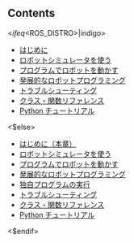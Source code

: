 Contents
--------

<$ifeq <$ROS_DISTRO>|indigo>

* [はじめに](moveit-tutorial_ja_introduction.md)
* [ロボットシミュレータを使う](moveit-tutorial_ja_robot-simulator.md)
* [プログラムでロボットを動かす](moveit-tutorial_ja_robot-python_basic.md)
* [発展的なロボットプログラミング](moveit-tutorial_ja_robot-python_advanced.md)
* [トラブルシューティング](moveit-tutorial_ja_trouble-shooting.md)
* [クラス・関数リファレンス](moveit-tutorial_ja_reference-class-functions.md)
* [Python チュートリアル ](moveit-tutorial_ja_python.md)

<$else>

- [はじめに（本章）](moveit-tutorial_ja_introduction.md)
- [ロボットシミュレータを使う](moveit-tutorial_ja_robot-simulator.md)
- [プログラムでロボットを動かす](moveit-tutorial_ja_robot-python_basic.md)
- [発展的なロボットプログラミング](moveit-tutorial_ja_robot-python_advanced.md)
- [独自プログラムの実行](moveit-tutorial_ja_running-your-own-program.md)
- [トラブルシューティング](moveit-tutorial_ja_trouble-shooting.md)
- [クラス・関数リファレンス](moveit-tutorial_ja_reference-class-functions.md)
- [Python チュートリアル](moveit-tutorial_ja_python.md)

<$endif>
